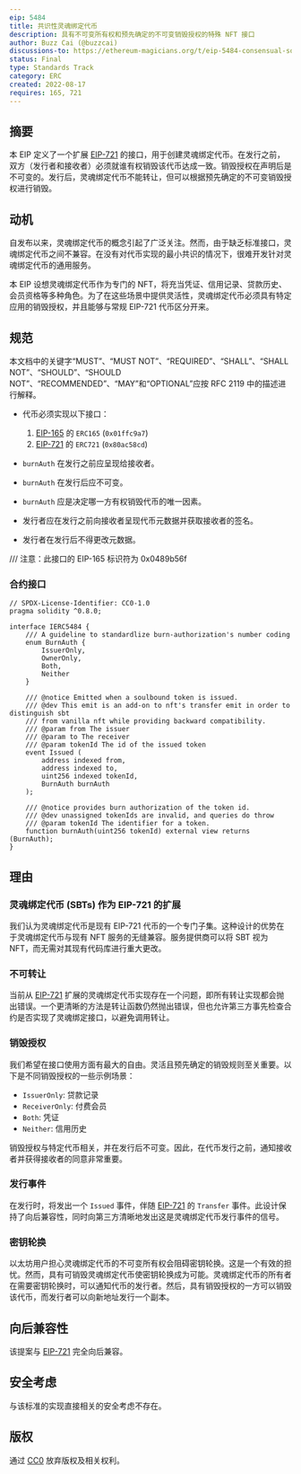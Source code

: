 ```yaml
---
eip: 5484
title: 共识性灵魂绑定代币
description: 具有不可变所有权和预先确定的不可变销毁授权的特殊 NFT 接口
author: Buzz Cai (@buzzcai)
discussions-to: https://ethereum-magicians.org/t/eip-5484-consensual-soulbound-tokens/10424
status: Final
type: Standards Track
category: ERC
created: 2022-08-17
requires: 165, 721
---
```



## 摘要

本 EIP 定义了一个扩展 [EIP-721](./eip-721.md) 的接口，用于创建灵魂绑定代币。在发行之前，双方（发行者和接收者）必须就谁有权销毁该代币达成一致。销毁授权在声明后是不可变的。发行后，灵魂绑定代币不能转让，但可以根据预先确定的不可变销毁授权进行销毁。

## 动机

自发布以来，灵魂绑定代币的概念引起了广泛关注。然而，由于缺乏标准接口，灵魂绑定代币之间不兼容。在没有对代币实现的最小共识的情况下，很难开发针对灵魂绑定代币的通用服务。

本 EIP 设想灵魂绑定代币作为专门的 NFT，将充当凭证、信用记录、贷款历史、会员资格等多种角色。为了在这些场景中提供灵活性，灵魂绑定代币必须具有特定应用的销毁授权，并且能够与常规 EIP-721 代币区分开来。

## 规范

本文档中的关键字“MUST”、“MUST NOT”、“REQUIRED”、“SHALL”、“SHALL NOT”、“SHOULD”、“SHOULD NOT”、“RECOMMENDED”、“MAY”和“OPTIONAL”应按 RFC 2119 中的描述进行解释。

- 代币必须实现以下接口：

  1. [EIP-165](./eip-165.md) 的 `ERC165` (`0x01ffc9a7`)
  1. [EIP-721](./eip-721.md) 的 `ERC721` (`0x80ac58cd`)

- `burnAuth` 在发行之前应呈现给接收者。
- `burnAuth` 在发行后应不可变。
- `burnAuth` 应是决定哪一方有权销毁代币的唯一因素。
- 发行者应在发行之前向接收者呈现代币元数据并获取接收者的签名。
- 发行者在发行后不得更改元数据。

/// 注意：此接口的 EIP-165 标识符为 0x0489b56f

### 合约接口

```solidity
// SPDX-License-Identifier: CC0-1.0
pragma solidity ^0.8.0;

interface IERC5484 {
    /// A guideline to standardlize burn-authorization's number coding
    enum BurnAuth {
        IssuerOnly,
        OwnerOnly,
        Both,
        Neither
    }

    /// @notice Emitted when a soulbound token is issued.
    /// @dev This emit is an add-on to nft's transfer emit in order to distinguish sbt 
    /// from vanilla nft while providing backward compatibility.
    /// @param from The issuer
    /// @param to The receiver
    /// @param tokenId The id of the issued token
    event Issued (
        address indexed from,
        address indexed to,
        uint256 indexed tokenId,
        BurnAuth burnAuth
    );

    /// @notice provides burn authorization of the token id.
    /// @dev unassigned tokenIds are invalid, and queries do throw
    /// @param tokenId The identifier for a token.
    function burnAuth(uint256 tokenId) external view returns (BurnAuth);
}
```

## 理由

### 灵魂绑定代币 (SBTs) 作为 EIP-721 的扩展

我们认为灵魂绑定代币是现有 EIP-721 代币的一个专门子集。这种设计的优势在于灵魂绑定代币与现有 NFT 服务的无缝兼容。服务提供商可以将 SBT 视为 NFT，而无需对其现有代码库进行重大更改。

### 不可转让

当前从 [EIP-721](./eip-721.md) 扩展的灵魂绑定代币实现存在一个问题，即所有转让实现都会抛出错误。一个更清晰的方法是转让函数仍然抛出错误，但也允许第三方事先检查合约是否实现了灵魂绑定接口，以避免调用转让。

### 销毁授权

我们希望在接口使用方面有最大的自由。灵活且预先确定的销毁规则至关重要。以下是不同销毁授权的一些示例场景：

- `IssuerOnly`: 贷款记录
- `ReceiverOnly`: 付费会员
- `Both`: 凭证
- `Neither`: 信用历史

销毁授权与特定代币相关，并在发行后不可变。因此，在代币发行之前，通知接收者并获得接收者的同意非常重要。

### 发行事件

在发行时，将发出一个 `Issued` 事件，伴随 [EIP-721](./eip-721.md) 的 `Transfer` 事件。此设计保持了向后兼容性，同时向第三方清晰地发出这是灵魂绑定代币发行事件的信号。

### 密钥轮换

以太坊用户担心灵魂绑定代币的不可变所有权会阻碍密钥轮换。这是一个有效的担忧。然而，具有可销毁灵魂绑定代币使密钥轮换成为可能。灵魂绑定代币的所有者在需要密钥轮换时，可以通知代币的发行者。然后，具有销毁授权的一方可以销毁该代币，而发行者可以向新地址发行一个副本。

## 向后兼容性

该提案与 [EIP-721](./eip-721.md) 完全向后兼容。

## 安全考虑

与该标准的实现直接相关的安全考虑不存在。

## 版权

通过 [CC0](../LICENSE.md) 放弃版权及相关权利。